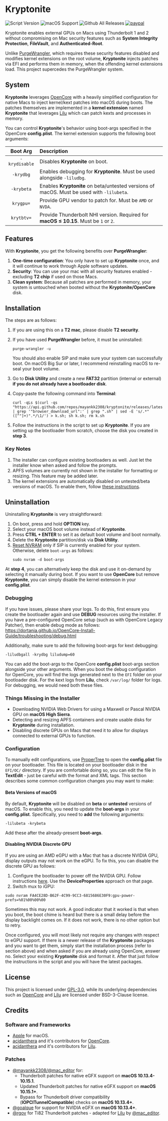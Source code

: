 # Kryptonite
![Script Version](https://img.shields.io/github/release/mayankk2308/kryptonite.svg?style=for-the-badge)
![macOS Support](https://img.shields.io/badge/macOS-10.13.4+-orange.svg?style=for-the-badge) ![Github All Releases](https://img.shields.io/github/downloads/mayankk2308/kryptonite/total.svg?style=for-the-badge) [![paypal](https://www.paypalobjects.com/digitalassets/c/website/marketing/apac/C2/logos-buttons/optimize/34_Yellow_PayPal_Pill_Button.png)](https://www.paypal.com/cgi-bin/webscr?cmd=_donations&business=mayankk2308@icloud.com&lc=US&item_name=Development%20of%20Kryptonite&no_note=0&currency_code=USD&bn=PP-DonationsBF:btn_donate_SM.gif:NonHostedGuest)

Kryptonite enables external GPUs on Macs using Thunderbolt 1 and 2 without compromising on Mac security features such as **System Integrity Protection**, **FileVault**, and **Authenticated-Root**.

Unlike [PurgeWrangler](https://github.com/mayankk2308/purge-wrangler), which requires these security features disabled and modifies kernel extensions on the root volume, **Kryptonite** injects patches via EFI and performs them in memory, when the offending kernel extensions load. This project supercedes the PurgeWrangler system.

## System
**Kryptonite** leverages [OpenCore](https://github.com/acidanthera/OpenCorePkg) with a heavily simplified configuration for native Macs to inject kernel/kext patches into macOS during boots. The patches themselves are implemented in a **kernel extension** named **Kryptonite** that leverages [Lilu](https://github.com/acidanthera/Lilu) which can patch kexts and processes in memory.

You can control **Kryptonite**'s behavior using boot-args specified in the OpenCore **config.plist**. The kernel extension supports the following boot arguments:

| Boot Arg | Description |
| :----------------: | :------------ |
| `-krydisable` | Disables **Kryptonite** on boot. |
| `-krydbg` | Enables debugging for **Kryptonite**. Must be used alongside `-liludbg`. |
| `-krybeta` | Enables **Kryptonite** on beta/untested versions of macOS. Must be used with `-lilubeta`. |
| `krygpu=` | Provide GPU vendor to patch for. Must be `AMD` or `NVDA`. |
| `krytbtv=` | Provide Thunderbolt NHI version. Required for **macOS ≤ 10.15**. Must be `1` or `2`. |

## Features
With **Kryptonite**, you get the following benefits over **PurgeWrangler**:
1. **One-time configuration**: You only have to set up **Kryptonite** once, and it will continue to work through Apple software updates.
2. **Security**: You can use your mac with all security features enabled - excluding **T2 chip** if used on those Macs.
3. **Clean system**: Because all patches are performed in memory, your system is untouched when booted without the **Kryptonite/OpenCore** disk.

## Installation
The steps are as follows:
1. If you are using this on a **T2 mac**, please disable **T2 security**.
1. If you have used **PurgeWrangler** before, it must be uninstalled:

   ```shell
   purge-wrangler -u
   ```
   You should also enable SIP and make sure your system can successfully boot. On macOS Big Sur or later, I recommend reinstalling macOS to re-seal your boot volume.
1. Go to **Disk Utility** and create a new **FAT32** partition (internal or external) **if you do not already have a bootloader disk**.
1. Copy-paste the following command into **Terminal**:

   ```shell
   curl -qLs $(curl -qs "https://api.github.com/repos/mayankk2308/kryptonite/releases/latest" | grep '"browser_download_url":' | grep ".sh" | sed -E 's/.*"([^"]+)".*/\1/') > k.sh; sh k.sh; rm k.sh
   ```
1. Follow the instructions in the script to set up **Kryptonite**. If you are setting up the bootloader from scratch, choose the disk you created in **step 3**.

### Key Notes
1. The installer can configure existing bootloaders as well. Just let the installer know when asked and follow the prompts.
2. APFS volumes are currently not shown in the installer for formatting or resizing. This feature may be added later.
3. The kernel extensions are automatically disabled on untested/beta versions of macOS. To enable them, follow [these instructions](https://github.com/mayankk2308/kryptonite#beta-versions-of-macos).

## Uninstallation
Uninstalling **Kryptonite** is very straightforward:
1. On boot, press and hold **OPTION** key.
1. Select your macOS boot volume instead of **Kryptonite**.
1. Press **CTRL + ENTER** to set it as default boot volume and boot normally.
1. Delete the **Kryptonite** partition/disk via **Disk Utility**.
1. [Reset NVRAM](https://support.apple.com/en-us/HT204063) only if SIP is currently enabled for your system. Otherwise, delete `boot-args` as follows:
   ```shell
   sudo nvram -d boot-args
   ```

At **step 4**, you can alternatively keep the disk and use it on-demand by selecting it manually during boot. If you want to use **OpenCore** but remove **Kryptonite**, you can simply disable the kernel extension in your **config.plist**.

### Debugging
If you have issues, please share your logs. To do this, first ensure you create the bootloader again and use **DEBUG** resources using the installer. If you have a pre-configured OpenCore setup (such as with OpenCore Legacy Patcher), then enable debug mode as follows: https://dortania.github.io/OpenCore-Install-Guide/troubleshooting/debug.html

Additionally, make sure to add the following boot-args for kext debugging:
```shell
-liludbgall -krydbg liludump=60
```

You can add the boot-args to the OpenCore **config.plist** boot-args section alongside your other arguments. When you boot the debug configuration for OpenCore, you will find the logs generated next to the `EFI` folder on your bootloader disk. For the kext logs from **Lilu**, check `/var/log/` folder for logs. For debugging, we would need both these files.

### Things Missing in the Installer
- Downloading NVIDIA Web Drivers for using a Maxwell or Pascal NVIDIA GPU on **macOS High Sierra**.
- Detecting and resizing APFS containers and create usable disks for **Kryptonite** during installation.
- Disabling discrete GPUs on Macs that need it to allow for displays connected to external GPUs to function.

### Configuration
To manually edit configurations, use [ProperTree](https://github.com/corpnewt/ProperTree#on-nix-systems) to open the **config.plist** file on your bootloader. This file is located on your bootloader disk in the `EFI/OC/` directory. If you are comfortable doing so, you can edit the file in **TextEdit** - just be careful with the format and XML tags. This section describes some common configuration changes you may want to make:

#### Beta Versions of macOS
By default, **Kryptonite** will be disabled on **beta** or **untested** versions of macOS. To enable this, you need to update the **boot-args** in your **config.plist**. Specifically, you need to **add** the following arguments:
```shell
-lilubeta -krybeta
```
Add these after the already-present **boot-args**.

#### Disabling NVIDIA Discrete GPU
If you are using an AMD eGPU with a Mac that has a discrete NVIDIA GPU, display outputs may not work on the eGPU. To fix this, you can disable the discrete GPU as follows:
1. Configure the bootloader to power off the NVIDIA GPU. Follow instructions [here](https://dortania.github.io/OpenCore-Install-Guide/extras/spoof.html). Use the **DeviceProperties** approach on that page.
2. Switch mux to iGPU:
  ```shell
  sudo nvram FA4CE28D-B62F-4C99-9CC3-6815686E30F9:gpu-power-prefs=%01%00%00%00
  ```
  Sometimes this may not work. A good indicator that it worked is that when you boot, the boot chime is heard but there is a small delay before the display backlight comes on. If it does not work, there is no other option but to retry.
  
Once configured, you will most likely not require any changes with respect to eGPU support. If there is a newer release of the **Kryptonite** packages and you want to get them, simply start the installation process (refer to section above) and when asked if you are already using OpenCore, answer no. Select your existing **Kryptonite** disk and format it. After that just follow the instructions in the script and you will have the latest packages.

## License
This project is licensed under [GPL-3.0](./LICENSE.md), while its underlying dependencies such as [OpenCore](https://github.com/acidanthera/OpenCorePkg) and [Lilu](https://github.com/acidanthera/Lilu) are licensed under BSD-3-Clause license.

## Credits

### Software and Frameworks
- [Apple](https://www.apple.com) for macOS.
- [acidanthera](https://github.com/acidanthera/) and it's contributors for [OpenCore](https://github.com/acidanthera/OpenCorePkg).
- [acidanthera](https://github.com/acidanthera/) and it's contributors for [Lilu](https://github.com/acidanthera/Lilu).

### Patches
- [@mayankk2308/@mac_editor](https://egpu.io/forums/profile/mac_editor/) for:
  - Thunderbolt patches for native eGFX support on **macOS 10.13.4-10.15.1**.
  - Updated Thunderbolt patches for native eGFX support on **macOS 10.15.1+**.
  - Bypass for Thunderbolt driver compatibility (**IOPCITunnelCompatible**) checks on **macOS 10.13.4+**.
- [@goalque](https://egpu.io/forums/profile/goalque/) for support for NVIDIA eGFX on **macOS 10.13.4+**.
- [@rgov](https://github.com/rgov) for Ti82 Thunderbolt patches - adapted for [Lilu](https://github.com/acidanthera/Lilu) by [@mac_editor](https://egpu.io/forums/profile/mac_editor/).
